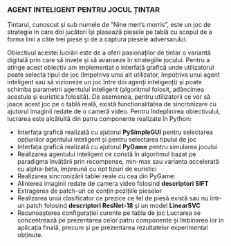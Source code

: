 ### AGENT INTELIGENT PENTRU JOCUL ȚINTAR
Țintarul, cunoscut și sub numele de ”Nine men‘s morris”, este un joc de strategie în care doi jucători își plasează piesele pe tablă cu scopul de a forma linii a câte trei piese și de a captura piesele adversarului.

Obiectivul acestei lucrări este de a oferi pasionaților de țintar o variantă digitală prin care să invețe și să avanseze în strategiile jocului. Pentru a atinge acest obiectiv am implementat o interfață grafică unde utilizatorul poate selecta tipul de joc (împotriva unui alt utilizator, împotriva unui agent inteligent sau să vizioneze un joc între doi agenți inteligenți) și poate schimba parametrii agentului inteligent (algoritmul folosit, adâncimea acestuia și euristica folosită). De asemenea, pentru utilizatorii ce vor să joace acest joc pe o tablă reală, există functionalitatea de sincronizare cu ajutorul imaginii redate de o cameră video. Pentru îndeplinirea obiectivului, lucrarea este alcătuită din patru componente realizate în Python:
- Interfața grafică realizată cu ajutorul **PySimpleGUI** pentru selectarea opțiunilor agentului inteligent și pentru selectarea tipului de joc
- Interfața grafică realizată cu ajutorul **PyGame** pentru simularea jocului
- Realizarea agentului inteligent ce constă în algoritmul bazat pe paradigma învățării prin recompense, min-max sau varianta accelerată cu alpha-beta, împreună cu opt tipuri de euristici
- Realizarea sincronizării tablei reale cu cea din PyGame:
- Alinierea imaginii redate de camera video folosind **descriptori SIFT**
- Extragerea de patch-uri ce conțin pozițiile pieselor
- Realizarea unui clasificator ce prezice ce fel de piesă există sau nu într-un patch folosind **descriptori ResNet-18** și un model **LinearSVC**
- Recunoașterea configurației curente pe tabla de joc
Lucrarea se concentrează pe prezentarea celor patru componente și îmbinarea lor în aplicația finală, precum și pe prezentarea rezultatelor experimental obținute.
